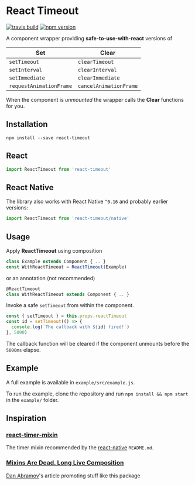 # React Timeout

[![travis build](https://img.shields.io/travis/plougsgaard/react-timeout.svg)](https://travis-ci.org/plougsgaard/react-timeout) [![npm version](https://badge.fury.io/js/react-timeout.svg)](https://badge.fury.io/js/react-timeout)

A component wrapper providing **safe-to-use-with-react** versions of

Set                     | Clear
------------------------|------------------------
`setTimeout`            | `clearTimeout`
`setInterval`           | `clearInterval`
`setImmediate`          | `clearImmediate`
`requestAnimationFrame` | `cancelAnimationFrame`

When the component is *unmounted* the wrapper calls the **Clear** functions for you.

## Installation

`npm install --save react-timeout`

## React

```javascript
import ReactTimeout from 'react-timeout'
```

## React Native

The library also works with React Native `^0.16` and probably earlier versions:

```javascript
import ReactTimeout from 'react-timeout/native'
```

## Usage

Apply **ReactTimeout** using composition

```javascript
class Example extends Component { .. }
const WithReactTimeout = ReactTimeout(Example)
```

or an annotation (not recommended)

```javascript
@ReactTimeout
class WithReactTimeout extends Component { .. }
```

Invoke a safe `setTimeout` from within the component.

```javascript
const { setTimeout } = this.props.reactTimeout
const id = setTimeout(() => {
  console.log(`The callback with ${id} fired!`)
}, 5000)
```

The callback function will be cleared if the component unmounts before the `5000ms` elapse.

## Example

A full example is available in `example/src/example.js`.

To run the example, clone the repository and run `npm install && npm start` in the `example/` folder.

## Inspiration

### [react-timer-mixin](https://github.com/reactjs/react-timer-mixin)

The timer mixin recommended by the  [react-native](https://github.com/reactjs/react-native) `README.md`.

### [Mixins Are Dead. Long Live Composition](https://medium.com/@dan_abramov/mixins-are-dead-long-live-higher-order-components-94a0d2f9e750)

[Dan Abramov](https://github.com/gaearon)'s article promoting stuff like this package
